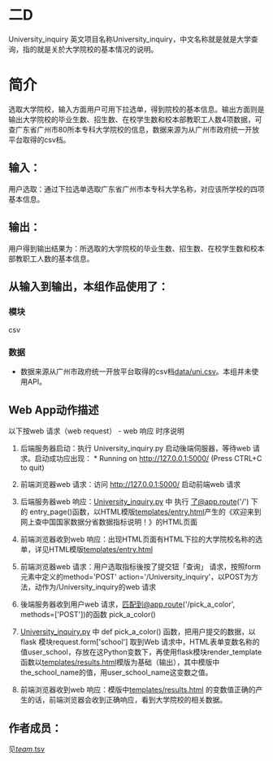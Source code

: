 # 二D

University_inquiry
英文项目名称University_inquiry，中文名称就是就是大学查询，指的就是关於大学院校的基本情况的说明。


# 简介 
选取大学院校，输入方面用户可用下拉选单，得到院校的基本信息。输出方面则是输出大学院校的毕业生数、招生数、在校学生数和校本部教职工人数4项数据，可查广东省广州市80所本专科大学院校的信息，数据来源为从广州市政府统一开放平台取得的csv档。



## 输入：
用户选取：通过下拉选单选取广东省广州市本专科大学名称，对应该所学校的四项基本信息。
## 输出：
用户得到输出结果为：所选取的大学院校的毕业生数、招生数、在校学生数和校本部教职工人数的基本信息。 

## 从输入到输出，本组作品使用了：
### 模块
csv
### 数据
* 数据来源从广州市政府统一开放平台取得的csv档[data/uni.csv](data/uni.csv)。本组并未使用API。

## Web App动作描述

以下按web 请求（web request） - web 响应 时序说明

1. 后端服务器启动：执行 University_inquiry.py 启动後端伺服器，等待web 请求。启动成功应出现：  * Running on http://127.0.0.1:5000/ (Press CTRL+C to quit)

2. 前端浏览器web 请求：访问 http://127.0.0.1:5000/ 启动前端web 请求

3. 后端服务器web 响应：[University_inquiry.py](University_inquiry.py) 中 执行 了@app.route('/') 下的 entry_page()函数，以HTML模版[templates/entry.html](templates/entry.html)产生的《欢迎来到网上查中国国家数据分省数据指标说明！》的HTML页面

4. 前端浏览器收到web 响应：出现HTML页面有HTML下拉的大学院校名称的选单，详见HTML模版[templates/entry.html](templates/entry.html)

5. 前端浏览器web 请求：用户选取指标後按了提交钮「查询」 请求，按照form元素中定义的method='POST' action='/University_inquiry'，以POST为方法，动作为/University_inquiry的web 请求

6. 後端服务器收到用户web 请求，匹配到@app.route('/pick_a_color', methods=['POST'])的函数 pick_a_color() 

7. [University_inquiry.py](University_inquiry.py) 中 def pick_a_color() 函数，把用户提交的数据，以flask 模块request.form['school']	取到Web 请求中，HTML表单变数名称的值user_school，存放在这Python变数下，再使用flask模块render_template 函数以[templates/results.html](templates/results.html)模版为基础（输出），其中模版中the_school_name的值，用user_school_name这变数之值。

8. 前端浏览器收到web 响应：模版中[templates/results.html](templates/results.html) 的变数值正确的产生的话，前端浏览器会收到正确响应，看到大学院校的相关数据。

## 作者成员：
见[_team_.tsv](_team_/_team_.tsv)

